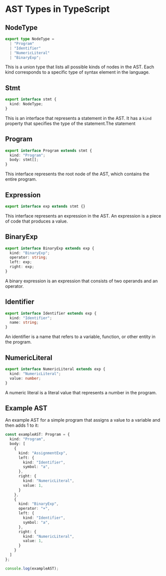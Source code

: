 # AST Types in TypeScript

## NodeType

```typescript
export type NodeType =
  | "Program"
  | "Identifier"
  | "NumericLiteral"
  | "BinaryExp";
```

This is a union type that lists all possible kinds of nodes in the AST. Each kind corresponds to a specific type of syntax element in the language.

## Stmt

```typescript
export interface stmt {
  kind: NodeType;
}
```

This is an interface that represents a statement in the AST. It has a `kind` property that specifies the type of the statement.The statement

## Program

```typescript
export interface Program extends stmt {
  kind: "Program";
  body: stmt[];
}
```

This interface represents the root node of the AST, which contains the entire program.

## Expression

```typescript
export interface exp extends stmt {}
```

This interface represents an expression in the AST. An expression is a piece of code that produces a value.

## BinaryExp

```typescript
export interface BinaryExp extends exp {
  kind: "BinaryExp";
  operator: string;
  left: exp;
  right: exp;
}
```

A binary expression is an expression that consists of two operands and an operator.

## Identifier

```typescript
export interface Identifier extends exp {
  kind: "Identifier";
  name: string;
}
```

An identifier is a name that refers to a variable, function, or other entity in the program.

## NumericLiteral

```typescript
export interface NumericLiteral extends exp {
  kind: "NumericLiteral";
  value: number;
}
```

A numeric literal is a literal value that represents a number in the program.

## Example AST

An example AST for a simple program that assigns a value to a variable and then adds 1 to it:

```typescript
const exampleAST: Program = {
  kind: "Program",
  body: [
    {
      kind: "AssignmentExp",
      left: {
        kind: "Identifier",
        symbol: "a",
      },
      right: {
        kind: "NumericLiteral",
        value: 1,
      }
    },
    {
      kind: "BinaryExp",
      operator: "+",
      left: {
        kind: "Identifier",
        symbol: "a",
      },
      right: {
        kind: "NumericLiteral",
        value: 1,
      }
    }
  ]
};

console.log(exampleAST);
```